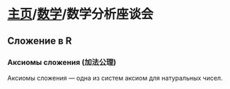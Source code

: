 <head>
    <script src="https://cdn.mathjax.org/mathjax/latest/MathJax.js?config=TeX-AMS-MML_HTMLorMML" type="text/javascript"></script>
    <script type="text/x-mathjax-config">
        MathJax.Hub.Config({
            tex2jax: {
            skipTags: ['script', 'noscript', 'style', 'textarea', 'pre'],
            inlineMath: [['$','$']]
            }
        });
    </script>
</head>

# [主页](../README.md)/[数学](./readme.md)/数学分析座谈会
## Сложение в R
### Аксиомы сложения (加法公理)
Аксиомы сложения — одна из систем аксиом для натуральных чисел.
